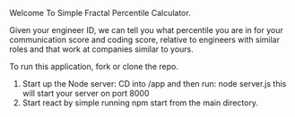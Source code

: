 Welcome To Simple Fractal Percentile Calculator.

Given your engineer ID, we can tell you what percentile you are in for your communication score and coding score, relative to engineers with similar roles and that work at companies similar to yours.

To run this application, fork or clone the repo.
  1. Start up the Node server: CD into /app and then run: node server.js this will start your server on port 8000
  2. Start react by simple running npm start from the main directory.
